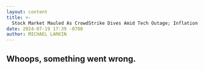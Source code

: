 ```yaml
---
layout: content
title: >-
  Stock Market Mauled As CrowdStrike Dives Amid Tech Outage; Inflation Data, Tesla Earnings Loom
date: 2024-07-19 17:39 -0700
author: MICHAEL LARKIN
---
```






Whoops, something went wrong.
-----------------------------



